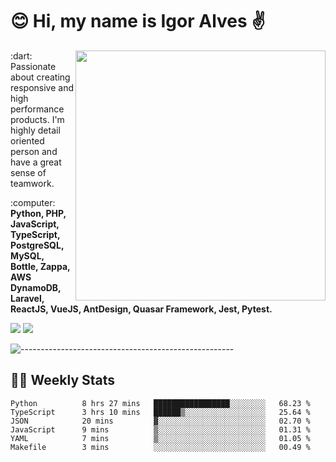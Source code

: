# :blush: Hi, my name is Igor Alves :v:

<img src="https://github-readme-stats.vercel.app/api?username=iguit0&show_icons=true&include_all_commits=true&count_private=true&theme=dark" min-width="400px" max-width="400px" width="400px" align="right" />

<p align="left"> 
  :dart: Passionate about creating responsive and high performance products.
  I'm highly detail oriented person and have a great sense of teamwork.
</p>

<p align="left">
  :computer: <strong>Python, PHP, JavaScript, TypeScript, PostgreSQL, MySQL, Bottle, Zappa, AWS DynamoDB, Laravel, ReactJS, VueJS, AntDesign, Quasar Framework, Jest, Pytest.</strong>
</p>

<p align="left">
  <a href="https://www.linkedin.com/in/igor-lucio-alves" target="_blank" rel="noopener noreferrer" alt="LinkedIn">
  <img src="https://img.shields.io/badge/LinkedIn-0077B5?style=for-the-badge&logo=linkedin&logoColor=white" /></a>

  <a href="https://t.me/iguit0" target="_blank" rel="noopener noreferrer" alt="Telegram">
  <img src="https://img.shields.io/badge/Telegram-2CA5E0?style=for-the-badge&logo=telegram&logoColor=white" /></a>
</p>

![-----------------------------------------------------](https://raw.githubusercontent.com/andreasbm/readme/master/assets/lines/aqua.png)

## :man_technologist: Weekly Stats
<!--START_SECTION:waka-->

```text
Python          8 hrs 27 mins   █████████████████░░░░░░░░   68.23 %
TypeScript      3 hrs 10 mins   ██████▒░░░░░░░░░░░░░░░░░░   25.64 %
JSON            20 mins         ▓░░░░░░░░░░░░░░░░░░░░░░░░   02.70 %
JavaScript      9 mins          ▒░░░░░░░░░░░░░░░░░░░░░░░░   01.31 %
YAML            7 mins          ▒░░░░░░░░░░░░░░░░░░░░░░░░   01.05 %
Makefile        3 mins          ░░░░░░░░░░░░░░░░░░░░░░░░░   00.49 %
```

<!--END_SECTION:waka-->

